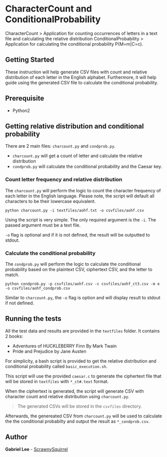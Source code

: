 # CharacterCount and ConditionalProbability

CharacterCount > Application for counting occurrences of letters in a text file and calculating the relative distribution
ConditionalProbability > Application for calculating the conditional probability P(M=m|C=c).

## Getting Started

These instruction will help generate CSV files with count and relative distribution of each letter in the English alphabet. Furthermore, it will help guide using the generated CSV file to calculate the conditional probability.

## Prerequisite

* Python2

## Getting relative distribution and conditional probability

There are 2 main files: `charcount.py` and `condprob.py`.
* `charcount.py` will get a count of letter and calculate the relative distribution
* `condprob.py` will calculate the conditional probability and the Caesar key.

### Count letter frequency and relative distribution

The `charcount.py` will perform the logic to count the character frequency of each letter in the English language. Please note, the script will default all characters to be their lowercase equivalent.

```
python charcount.py -i textfiles/aohf.txt -o csvfiles/aohf.csv
```
Using the script is very simple. The only required argument is the `-i`. The passed argument must be a text file.

`-o` flag is optional and if it is not defined, the result will be outputted to stdout.

### Calculate the conditional probability

The `condprob.py` will perform the logic to calculate the conditional probability based on the plaintext CSV, ciphertext CSV, and the letter to match.

```
python condprob.py -p csvfiles/aohf.csv -c csvfiles/aohf_ct3.csv -m e -o csvfiles/aohf_condprob.csv
```
Similar to `charcount.py`, the `-o` flag is option and will display result to stdout if not defined.

## Running the tests

All the test data and results are provided in the `textfiles` folder. It contains 2 books:
* Adventures of HUCKLEBERRY Finn By Mark Twain
* Pride and Prejudice by Jane Austen

For simplicity, a bash script is provided to get the relative distribution and conditional probability called `basic_execution.sh`.

This script will use the provided `caesar.c` to generate the ciphertext file that will be stored in `textfiles` with `*_ct#.text` format.

When the ciphertext is generated, the script will generate CSV with character count and relative distribution using `charcount.py`.
> The generated CSVs will be stored in the `csvfiles` directory.

Afterwards, the genereated CSV from `charcount.py` will be used to calculate the the conditional probabilty and output the result as `*_condprob.csv`.

## Author

**Gabriel Lee** - [ScrawnySquirrel](https://github.com/ScrawnySquirrel)
